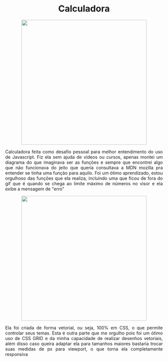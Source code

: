 <h1 align="center">Calculadora</h1>

<div align="center">
<img height="400em" src = "https://user-images.githubusercontent.com/104655361/177844621-baa7bac8-adb7-4d63-aff3-e4f4cf6bb522.gif">
</div>
<div align="justify">
<p>Calculadora feita como desafio pessoal para melhor entendimento do uso de Javascript. Fiz ela sem ajuda de vídeos ou cursos, apenas montei um diagrama do que imaginava
ser as funções e sempre que encontrei algo que não funcionava do jeito que queria consultava a MDN mozilla pra entender se tinha uma função para aquilo. Foi um ótimo aprendizado,
estou orgulhoso das funções que ela realiza, incluindo uma que ficou de fora do gif que é quando se chega ao limite máximo de números no visor e ela exibe a mensagem de "erro"
</p>
</div>
<div align="center">
<img height="400em" src = "https://user-images.githubusercontent.com/104655361/177844629-66704052-f149-4308-8629-2afffc58dae0.gif">
</div>
<div align="justify">
<p>Ela foi criada de forma vetorial, ou seja, 100% em CSS, o que permite controlar seus temas. Esta é outra parte que me orgulho pois foi um ótimo uso de CSS GRID e 
da minha capacidade de realizar desenhos vetoriais, além disso caso queira adaptar ela para tamanhos maiores bastaria trocar suas medidas de px para viewport, o que torna ela
completamente responsiva</p>
</div>

